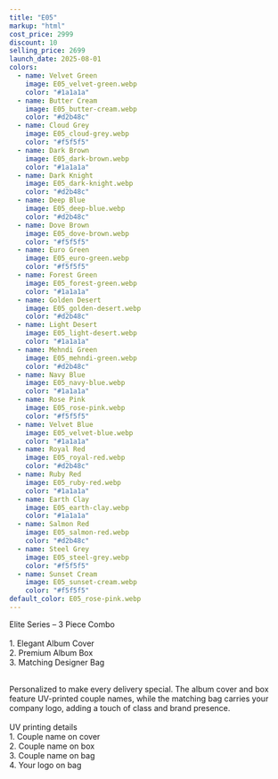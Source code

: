 ```yaml
---
title: "E05"
markup: "html"
cost_price: 2999
discount: 10
selling_price: 2699
launch_date: 2025-08-01
colors:
  - name: Velvet Green
    image: E05_velvet-green.webp
    color: "#1a1a1a"
  - name: Butter Cream
    image: E05_butter-cream.webp
    color: "#d2b48c"
  - name: Cloud Grey
    image: E05_cloud-grey.webp
    color: "#f5f5f5"
  - name: Dark Brown
    image: E05_dark-brown.webp
    color: "#1a1a1a"
  - name: Dark Knight
    image: E05_dark-knight.webp
    color: "#d2b48c"
  - name: Deep Blue
    image: E05_deep-blue.webp
    color: "#d2b48c"
  - name: Dove Brown
    image: E05_dove-brown.webp
    color: "#f5f5f5"
  - name: Euro Green
    image: E05_euro-green.webp
    color: "#f5f5f5"
  - name: Forest Green
    image: E05_forest-green.webp
    color: "#1a1a1a"
  - name: Golden Desert
    image: E05_golden-desert.webp
    color: "#d2b48c"
  - name: Light Desert
    image: E05_light-desert.webp
    color: "#1a1a1a"
  - name: Mehndi Green
    image: E05_mehndi-green.webp
    color: "#d2b48c"
  - name: Navy Blue
    image: E05_navy-blue.webp
    color: "#1a1a1a"
  - name: Rose Pink
    image: E05_rose-pink.webp
    color: "#f5f5f5"
  - name: Velvet Blue
    image: E05_velvet-blue.webp
    color: "#1a1a1a"
  - name: Royal Red
    image: E05_royal-red.webp
    color: "#d2b48c"
  - name: Ruby Red
    image: E05_ruby-red.webp
    color: "#1a1a1a"
  - name: Earth Clay
    image: E05_earth-clay.webp
    color: "#1a1a1a"
  - name: Salmon Red
    image: E05_salmon-red.webp
    color: "#d2b48c"
  - name: Steel Grey
    image: E05_steel-grey.webp
    color: "#f5f5f5"
  - name: Sunset Cream
    image: E05_sunset-cream.webp
    color: "#f5f5f5"
default_color: E05_rose-pink.webp
---
```


Elite Series – 3 Piece Combo<br><br> <span class='text-b font-medium text-lime-300 mb-1'> 1. Elegant Album Cover<br> 2. Premium Album Box<br> 3. Matching Designer Bag<br><br> </span> <div class='max-w-xl mx-auto'> Personalized to make every delivery special. The album cover and box feature UV-printed couple names, while the matching bag carries your company logo, adding a touch of class and brand presence. </div> <div class='max-w-xl mx-auto text-b font-medium text-lime-300 mb-1'> <br>UV printing details<br> </div> <span class='text-r mb-1'> 1. Couple name on cover<br> 2. Couple name on box<br> 3. Couple name on bag<br> 4. Your logo on bag<br> </span>
